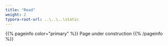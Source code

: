 ```yaml
---
title: "Read"
weight: 2
typora-root-url: ..\..\..\static
---
```


{{% pageinfo color="primary" %}}
Page under construction
{{% /pageinfo %}}
